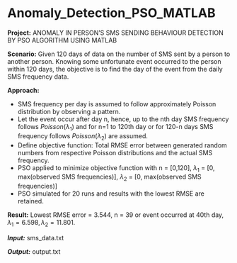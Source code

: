 # Anomaly_Detection_PSO_MATLAB

**Project:** ANOMALY IN PERSON’S SMS SENDING BEHAVIOUR DETECTION BY PSO ALGORITHM USING MATLAB

**Scenario:** Given 120 days of data on the number of SMS sent by a person to another person. 
Knowing some unfortunate event occurred to the person within 120 days, the objective is to find the day of the event from the daily SMS frequency data.

**Approach:**  
* SMS frequency per day is assumed to follow approximately Poisson distribution by observing a pattern.
* Let the event occur after day n, hence, up to the nth day SMS frequency follows $Poisson(\lambda_1)$ and for n=1 to 120th day or for 120-n days SMS frequency follows $Poisson(\lambda_2)$ are assumed.
* Define objective function: Total RMSE error between generated random numbers from respective Poisson distributions and the actual SMS frequency.
* PSO applied to minimize objective function with n = [0,120], $\lambda_1$ = [0, max(observed SMS frequencies)], $\lambda_2$ = [0, max(observed SMS frequencies)]
* PSO simulated for 20 runs and results with the lowest RMSE are retained.

**Result:** Lowest RMSE error = 3.544, n = 39 or event occurred at 40th day, $\lambda_1 = 6.598, \lambda_2 = 11.801$.

**_Input:_** sms_data.txt

**_Output:_** output.txt
